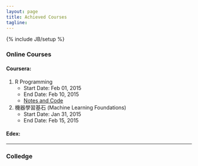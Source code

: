 ```yaml
---
layout: page
title: Achieved Courses
tagline:
---
```

{% include JB/setup %}

### Online Courses

#### Coursera:
1. R Programming
    - Start Date: Feb 01, 2015
    - End Date: Feb 10, 2015
    - [Notes and Code](https://github.com/zhou-dong/r-study)
2. 機器學習基石 (Machine Learning Foundations)
    - Start Date: Jan 31, 2015
    - End Date: Feb 15, 2015

#### Edex:

---

### Colledge
